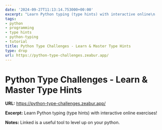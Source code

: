 ```yaml
---
date: '2024-09-27T11:13:14.753000+00:00'
excerpt: "Learn Python typing (type hints) with interactive online\n    exercises!"
tags:
- python
- programming
- type hints
- python-typing
- tutorial
title: Python Type Challenges - Learn & Master Type Hints
type: drop
url: https://python-type-challenges.zeabur.app/
---
```


# Python Type Challenges - Learn & Master Type Hints

**URL:** https://python-type-challenges.zeabur.app/

**Excerpt:** Learn Python typing (type hints) with interactive online
    exercises!

**Notes:**
Linked is a useful tool to level up on your python. 
